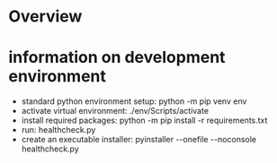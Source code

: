 # Overview

# information on development environment
- standard python environment setup: python -m pip venv env
- activate virtual environment: ./env/Scripts/activate
- install required packages: python -m pip install -r requirements.txt
- run: healthcheck.py
- create an executable installer: pyinstaller --onefile --noconsole healthcheck.py